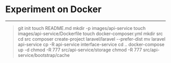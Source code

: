 
# Experiment on Docker
---

> git init
> touch README.md
> mkdir -p images/api-service
> touch images/api-service/Dockerfile
> touch docker-composer.yml
> mkdir src
> cd src
> composer create-project laravel/laravel --prefer-dist
> mv laravel api-service
> cp -R api-service interface-service
> cd ..
> docker-compose up -d
> chmod -R 777 src/api-service/storage
> chmod -R 777 src/api-service/bootstrap/cache
